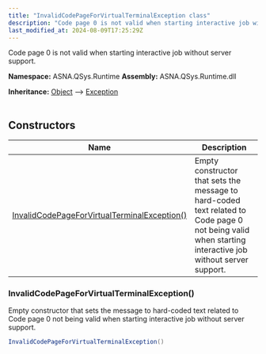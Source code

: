 ```yaml
---
title: "InvalidCodePageForVirtualTerminalException class"
description: "Code page 0 is not valid when starting interactive job without server support. "
last_modified_at: 2024-08-09T17:25:29Z
---
```


Code page 0 is not valid when starting interactive job without server support.

**Namespace:** ASNA.QSys.Runtime
**Assembly:** ASNA.QSys.Runtime.dll

**Inheritance:** [Object](https://docs.microsoft.com/en-us/dotnet/api/system.object) --> [Exception](https://docs.microsoft.com/en-us/dotnet/api/system.exception)
<br>
<br>

## Constructors

| Name | Description |
| --- | --- |
| [InvalidCodePageForVirtualTerminalException()](#invalidcodepageforvirtualterminalexception) | Empty constructor that sets the message to hard-coded text related to Code page 0 not being valid when starting interactive job without server support.

### InvalidCodePageForVirtualTerminalException()

Empty constructor that sets the message to hard-coded text related to Code page 0 not being valid when starting interactive job without server support.

```cs
InvalidCodePageForVirtualTerminalException()
```

